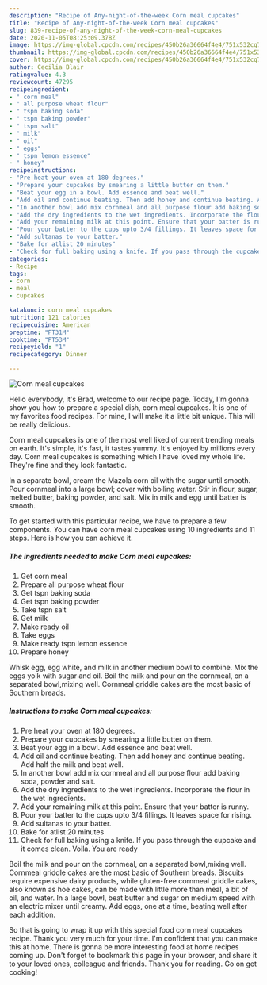 ```yaml
---
description: "Recipe of Any-night-of-the-week Corn meal cupcakes"
title: "Recipe of Any-night-of-the-week Corn meal cupcakes"
slug: 839-recipe-of-any-night-of-the-week-corn-meal-cupcakes
date: 2020-11-05T08:25:09.378Z
image: https://img-global.cpcdn.com/recipes/450b26a36664f4e4/751x532cq70/corn-meal-cupcakes-recipe-main-photo.jpg
thumbnail: https://img-global.cpcdn.com/recipes/450b26a36664f4e4/751x532cq70/corn-meal-cupcakes-recipe-main-photo.jpg
cover: https://img-global.cpcdn.com/recipes/450b26a36664f4e4/751x532cq70/corn-meal-cupcakes-recipe-main-photo.jpg
author: Cecilia Blair
ratingvalue: 4.3
reviewcount: 47295
recipeingredient:
- " corn meal"
- " all purpose wheat flour"
- " tspn baking soda"
- " tspn baking powder"
- " tspn salt"
- " milk"
- " oil"
- " eggs"
- " tspn lemon essence"
- " honey"
recipeinstructions:
- "Pre heat your oven at 180 degrees."
- "Prepare your cupcakes by smearing a little butter on them."
- "Beat your egg in a bowl. Add essence and beat well."
- "Add oil and continue beating. Then add honey and continue beating. Add half the milk and beat well."
- "In another bowl add mix cornmeal and all purpose flour add baking soda, powder and salt."
- "Add the dry ingredients to the wet ingredients. Incorporate the flour in the wet ingredients."
- "Add your remaining milk at this point. Ensure that your batter is runny."
- "Pour your batter to the cups upto 3/4 fillings. It leaves space for rising."
- "Add sultanas to your batter."
- "Bake for atlist 20 minutes"
- "Check for full baking using a knife. If you pass through the cupcake and it comes clean. Voila. You are ready"
categories:
- Recipe
tags:
- corn
- meal
- cupcakes

katakunci: corn meal cupcakes 
nutrition: 121 calories
recipecuisine: American
preptime: "PT31M"
cooktime: "PT53M"
recipeyield: "1"
recipecategory: Dinner

---
```



![Corn meal cupcakes](https://img-global.cpcdn.com/recipes/450b26a36664f4e4/751x532cq70/corn-meal-cupcakes-recipe-main-photo.jpg)

Hello everybody, it's Brad, welcome to our recipe page. Today, I'm gonna show you how to prepare a special dish, corn meal cupcakes. It is one of my favorites food recipes. For mine, I will make it a little bit unique. This will be really delicious.

Corn meal cupcakes is one of the most well liked of current trending meals on earth. It's simple, it's fast, it tastes yummy. It's enjoyed by millions every day. Corn meal cupcakes is something which I have loved my whole life. They're fine and they look fantastic.

In a separate bowl, cream the Mazola corn oil with the sugar until smooth. Pour cornmeal into a large bowl; cover with boiling water. Stir in flour, sugar, melted butter, baking powder, and salt. Mix in milk and egg until batter is smooth.


To get started with this particular recipe, we have to prepare a few components. You can have corn meal cupcakes using 10 ingredients and 11 steps. Here is how you can achieve it.

<!--inarticleads1-->

##### The ingredients needed to make Corn meal cupcakes:

1. Get  corn meal
1. Prepare  all purpose wheat flour
1. Get  tspn baking soda
1. Get  tspn baking powder
1. Take  tspn salt
1. Get  milk
1. Make ready  oil
1. Take  eggs
1. Make ready  tspn lemon essence
1. Prepare  honey


Whisk egg, egg white, and milk in another medium bowl to combine. Mix the eggs yolk with sugar and oil. Boil the milk and pour on the cornmeal, on a separated bowl,mixing well. Cornmeal griddle cakes are the most basic of Southern breads. 

<!--inarticleads2-->

##### Instructions to make Corn meal cupcakes:

1. Pre heat your oven at 180 degrees.
1. Prepare your cupcakes by smearing a little butter on them.
1. Beat your egg in a bowl. Add essence and beat well.
1. Add oil and continue beating. Then add honey and continue beating. Add half the milk and beat well.
1. In another bowl add mix cornmeal and all purpose flour add baking soda, powder and salt.
1. Add the dry ingredients to the wet ingredients. Incorporate the flour in the wet ingredients.
1. Add your remaining milk at this point. Ensure that your batter is runny.
1. Pour your batter to the cups upto 3/4 fillings. It leaves space for rising.
1. Add sultanas to your batter.
1. Bake for atlist 20 minutes
1. Check for full baking using a knife. If you pass through the cupcake and it comes clean. Voila. You are ready


Boil the milk and pour on the cornmeal, on a separated bowl,mixing well. Cornmeal griddle cakes are the most basic of Southern breads. Biscuits require expensive dairy products, while gluten-free cornmeal griddle cakes, also known as hoe cakes, can be made with little more than meal, a bit of oil, and water. In a large bowl, beat butter and sugar on medium speed with an electric mixer until creamy. Add eggs, one at a time, beating well after each addition. 

So that is going to wrap it up with this special food corn meal cupcakes recipe. Thank you very much for your time. I'm confident that you can make this at home. There is gonna be more interesting food at home recipes coming up. Don't forget to bookmark this page in your browser, and share it to your loved ones, colleague and friends. Thank you for reading. Go on get cooking!
